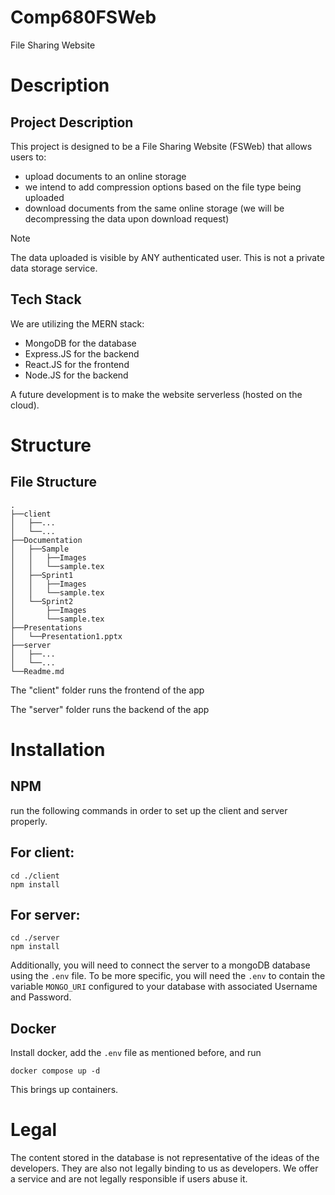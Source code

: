 # Comp680FSWeb

File Sharing Website

# Description

## Project Description

This project is designed to be a File Sharing Website (FSWeb) that allows users to:
- upload documents to an online storage
- we intend to add compression options based on the file type being uploaded
- download documents from the same online storage (we will be decompressing the data upon download request)

> [!Note]
> The data uploaded is visible by ANY authenticated user.
> This is not a private data storage service.

## Tech Stack

We are utilizing the MERN stack:

- MongoDB for the database
- Express.JS for the backend
- React.JS for the frontend
- Node.JS for the backend

A future development is to make the website serverless (hosted on the cloud).

# Structure

## File Structure

```
.
├──client
│   ├──...
│   └──...
├──Documentation
│   ├──Sample
│   │   ├──Images
│   │   └──sample.tex
│   ├──Sprint1
│   │   ├──Images
│   │   └──sample.tex
│   └──Sprint2
│       ├──Images
│       └──sample.tex
├──Presentations
│   └──Presentation1.pptx
├──server
│   ├──...
│   └──...
└──Readme.md
```

The "client" folder runs the frontend of the app

The "server" folder runs the backend of the app

# Installation
## NPM
run the following commands in order to set up the client and server properly.

## For client:
```
cd ./client
npm install
```

## For server:
```
cd ./server
npm install
```

Additionally, you will need to connect the server to a mongoDB database using the `.env` file.
To be more specific, you will need the `.env` to contain the variable `MONGO_URI` configured to your database with associated Username and Password.

## Docker
Install docker, add the `.env` file as mentioned before, and run
``` shell
docker compose up -d
```
This brings up containers.

# Legal

The content stored in the database is not representative of the ideas of the developers. They are also not legally binding to us as developers. We offer a service and are not legally responsible if users abuse it.
